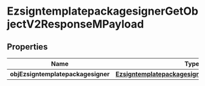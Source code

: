 
# EzsigntemplatepackagesignerGetObjectV2ResponseMPayload

## Properties
| Name | Type | Description | Notes |
| ------------ | ------------- | ------------- | ------------- |
| **objEzsigntemplatepackagesigner** | [**EzsigntemplatepackagesignerResponseCompound**](EzsigntemplatepackagesignerResponseCompound.md) |  |  |




